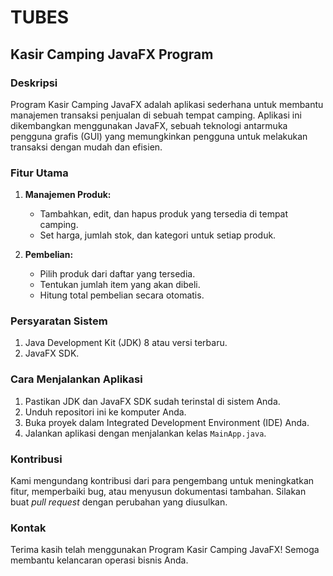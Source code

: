 # TUBES 
## Kasir Camping JavaFX Program

### Deskripsi

Program Kasir Camping JavaFX adalah aplikasi sederhana untuk membantu manajemen transaksi penjualan di sebuah tempat camping. Aplikasi ini dikembangkan menggunakan JavaFX, sebuah teknologi antarmuka pengguna grafis (GUI) yang memungkinkan pengguna untuk melakukan transaksi dengan mudah dan efisien.

### Fitur Utama

1. **Manajemen Produk:**
   - Tambahkan, edit, dan hapus produk yang tersedia di tempat camping.
   - Set harga, jumlah stok, dan kategori untuk setiap produk.

2. **Pembelian:**
   - Pilih produk dari daftar yang tersedia.
   - Tentukan jumlah item yang akan dibeli.
   - Hitung total pembelian secara otomatis.

### Persyaratan Sistem

1. Java Development Kit (JDK) 8 atau versi terbaru.
2. JavaFX SDK.

### Cara Menjalankan Aplikasi

1. Pastikan JDK dan JavaFX SDK sudah terinstal di sistem Anda.
2. Unduh repositori ini ke komputer Anda.
3. Buka proyek dalam Integrated Development Environment (IDE) Anda.
4. Jalankan aplikasi dengan menjalankan kelas `MainApp.java`.

### Kontribusi

Kami mengundang kontribusi dari para pengembang untuk meningkatkan fitur, memperbaiki bug, atau menyusun dokumentasi tambahan. Silakan buat _pull request_ dengan perubahan yang diusulkan.

### Kontak
Terima kasih telah menggunakan Program Kasir Camping JavaFX! Semoga membantu kelancaran operasi bisnis Anda.

